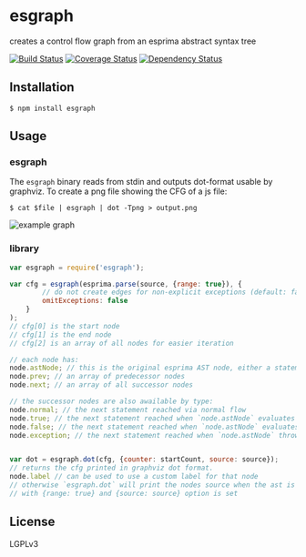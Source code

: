 # esgraph

creates a control flow graph from an esprima abstract syntax tree

[![Build Status](https://travis-ci.org/Swatinem/esgraph.png?branch=master)](https://travis-ci.org/Swatinem/esgraph)
[![Coverage Status](https://coveralls.io/repos/Swatinem/esgraph/badge.png?branch=master)](https://coveralls.io/r/Swatinem/esgraph)
[![Dependency Status](https://gemnasium.com/Swatinem/esgraph.png)](https://gemnasium.com/Swatinem/esgraph)

## Installation

    $ npm install esgraph

## Usage

### esgraph

The `esgraph` binary reads from stdin and outputs dot-format usable by graphviz.
To create a png file showing the CFG of a js file:

    $ cat $file | esgraph | dot -Tpng > output.png

![example graph](esgraph.png?raw=true)

### library

```js
var esgraph = require('esgraph');

var cfg = esgraph(esprima.parse(source, {range: true}), {
        // do not create edges for non-explicit exceptions (default: false)
        omitExceptions: false
    }
);
// cfg[0] is the start node
// cfg[1] is the end node
// cfg[2] is an array of all nodes for easier iteration

// each node has:
node.astNode; // this is the original esprima AST node, either a statement or an expression
node.prev; // an array of predecessor nodes
node.next; // an array of all successor nodes

// the successor nodes are also awailable by type:
node.normal; // the next statement reached via normal flow
node.true; // the next statement reached when `node.astNode` evaluates to true
node.false; // the next statement reached when `node.astNode` evaluates to false
node.exception; // the next statement reached when `node.astNode` throws


var dot = esgraph.dot(cfg, {counter: startCount, source: source});
// returns the cfg printed in graphviz dot format.
node.label // can be used to use a custom label for that node
// otherwise `esgraph.dot` will print the nodes source when the ast is created
// with {range: true} and {source: source} option is set
```

## License

  LGPLv3

